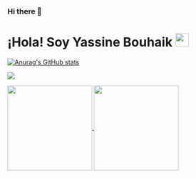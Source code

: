 ### Hi there 👋

<!--
**yassinebhk/yassinebhk** is a ✨ _special_ ✨ repository because its `README.md` (this file) appears on your GitHub profile.

Here are some ideas to get you started:

- 🔭 I’m currently working on ...
- 🌱 I’m currently learning ...
- 👯 I’m looking to collaborate on ...
- 🤔 I’m looking for help with ...
- 💬 Ask me about ...
- 📫 How to reach me: ...
- 😄 Pronouns: ...
- ⚡ Fun fact: ...
-->

<h1>¡Hola! Soy Yassine Bouhaik <img src="src/Hi.gif" height="30"></h1>

[![Anurag's GitHub stats](https://github-readme-stats.vercel.app/api?username=yassinebhk)](https://github.com/anuraghazra/github-readme-stats)
<p align="left"><img src="https://komarev.com/ghpvc/?username=yassinebhk&label=Visitas+al+perfil"></p>

<a href="https://github.com/yassinebhk">
  <img height=190 align="center" src="https://github-readme-stats.vercel.app/api?username=yassinebhk&rank_icon=github&bg_color=00000000&locale=es&include_all_commits=true&show_icons=true&hide=contribs&custom_title=Estadísticas+de+Github+de+yassinebhk" />
</a>
<a href="https://github.com/yassinebhk">
  <img height=190 align="center" src="https://github-readme-stats.vercel.app/api/top-langs/?username=yassinebhk&langs_count=8&layout=compact&bg_color=00000000&locale=es" />
</a>

<br><br>
